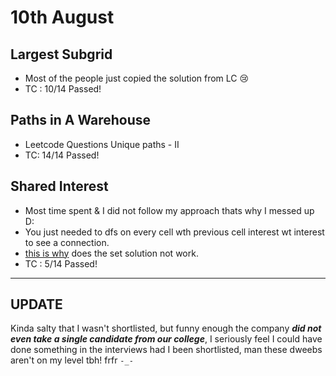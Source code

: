 # 10th August

## Largest Subgrid

- Most of the people just copied the solution from LC 😢
- TC : 10/14 Passed!

## Paths in A Warehouse

- Leetcode Questions Unique paths - II
- TC: 14/14 Passed!

## Shared Interest

- Most time spent & I did not follow my approach thats why I messed up D:
- You just needed to dfs on every cell wth previous cell interest wt interest to see a connection.
- [this is why](https://ibb.co/C2FvQH2) does the set solution not work.
- TC : 5/14 Passed!

---

## UPDATE

Kinda salty that I wasn't shortlisted, but funny enough the company **_did not even take a single candidate from our college_**, I seriously feel I could have done something in the interviews had I been shortlisted, man these dweebs aren't on my level tbh! frfr `-_-`

